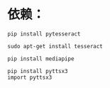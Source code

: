 # 依赖：

```
pip install pytesseract

sudo apt-get install tesseract
```



```
pip install mediapipe
```



```
pip install pyttsx3
import pyttsx3
```

